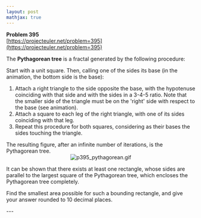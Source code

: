 ```yaml
---
layout: post
mathjax: true
---
```

**Problem 395**  
[https://projecteuler.net/problem=395](https://projecteuler.net/problem=395)

<p>
The <b>Pythagorean tree</b> is a fractal generated by the following procedure:
</p>

<p>
Start with a unit square. Then, calling one of the sides its base (in the animation, the bottom side is the base):
</p><ol><li> Attach a right triangle to the side opposite the base, with the hypotenuse coinciding with that side and with the sides in a 3-4-5 ratio. Note that the smaller side of the triangle must be on the 'right' side with respect to the base (see animation).</li>
<li> Attach a square to each leg of the right triangle, with one of its sides coinciding with that leg.</li>
<li> Repeat this procedure for both squares, considering as their bases the sides touching the triangle.</li>
</ol>
The resulting figure, after an infinite number of iterations, is the Pythagorean tree.


<div align="center"><img src="https://projecteuler.net/project/images/p395_pythagorean.gif" alt="p395_pythagorean.gif" /></div>

<p>
It can be shown that there exists at least one rectangle, whose sides are parallel to the largest square of the Pythagorean tree, which encloses the Pythagorean tree completely.
</p>
<p>
Find the smallest area possible for such a bounding rectangle, and give your answer rounded to 10 decimal places.
</p>
---
